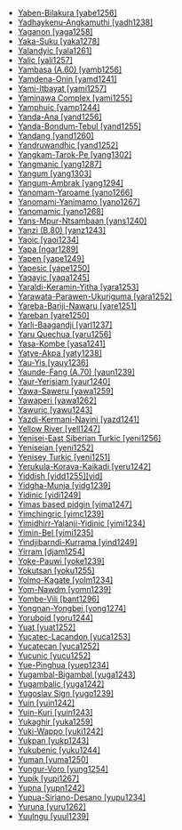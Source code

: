 - [Yaben-Bilakura [yabe1256]](tree/nucl1709/mada1298/croi1234/numu1240/yabe1256/md.ini)
- [Yadhaykenu-Angkamuthi [yadh1238]](tree/pama1250/pama1251/nort2758/guda1246/nort3278/urad1238/yadh1238/md.ini)
- [Yaganon [yaga1258]](tree/nucl1709/mada1298/raic1241/yaga1258/md.ini)
- [Yaka-Suku [yaka1278]](tree/atla1278/volt1241/benu1247/bant1294/sout3152/narr1281/cent2260/kong1295/kong1296/yaka1278/md.ini)
- [Yalandyic [yala1261]](tree/pama1250/yimi1234/yala1261/md.ini)
- [Yalic [yali1257]](tree/nucl1709/dani1287/ngal1299/yali1257/md.ini)
- [Yambasa (A.60) [yamb1256]](tree/atla1278/volt1241/benu1247/bant1294/sout3152/narr1281/mbam1252/yamb1256/md.ini)
- [Yamdena-Onin [yamd1241]](tree/aust1307/mala1545/cent2237/cent2245/keit1238/yamd1241/md.ini)
- [Yami-Itbayat [yami1257]](tree/aust1307/mala1545/bata1315/yami1257/md.ini)
- [Yaminawa Complex [yami1255]](tree/pano1259/pano1256/main1279/pano1257/head1239/yami1255/md.ini)
- [Yamphuic [yamp1244]](tree/sino1245/hima1249/maha1306/kira1253/east2719/uppe1412/loho1238/yamp1244/md.ini)
- [Yanda-Ana [yand1256]](tree/dogo1299/nort2824/yand1255/yand1256/md.ini)
- [Yanda-Bondum-Tebul [yand1255]](tree/dogo1299/nort2824/yand1255/md.ini)
- [Yandang [yand1260]](tree/atla1278/volt1241/nort3149/came1255/samb1322/mumu1249/yand1260/md.ini)
- [Yandruwandhic [yand1252]](tree/pama1250/karn1253/cent2016/west2438/yand1252/md.ini)
- [Yangkam-Tarok-Pe [yang1302]](tree/atla1278/volt1241/benu1247/benu1248/taro1265/yang1302/md.ini)
- [Yangmanic [yang1287]](tree/yang1287/md.ini)
- [Yangum [yang1303]](tree/nucl1708/nucl1722/yang1294/yang1303/md.ini)
- [Yangum-Ambrak [yang1294]](tree/nucl1708/nucl1722/yang1294/md.ini)
- [Yanomam-Yaroame [yano1266]](tree/yano1268/nina1239/yano1266/md.ini)
- [Yanomami-Yanimamo [yano1267]](tree/yano1268/nina1239/yano1266/yano1267/md.ini)
- [Yanomamic [yano1268]](tree/yano1268/md.ini)
- [Yans-Mpur-Ntsambaan [yans1240]](tree/atla1278/volt1241/benu1247/bant1294/sout3152/narr1281/cent2260/yanz1243/kwil1235/yans1240/md.ini)
- [Yanzi (B.80) [yanz1243]](tree/atla1278/volt1241/benu1247/bant1294/sout3152/narr1281/cent2260/yanz1243/md.ini)
- [Yaoic [yaoi1234]](tree/atla1278/volt1241/benu1247/bant1294/sout3152/narr1281/east2731/rufi1235/ruvu1234/yaoi1234/md.ini)
- [Yapa [ngar1289]](tree/pama1250/dese1234/ngum1251/ngar1289/md.ini)
- [Yapen [yape1249]](tree/aust1307/mala1545/cent2237/east2712/sout2850/sout3229/cend1238/yape1249/md.ini)
- [Yapesic [yape1250]](tree/aust1307/mala1545/cent2237/east2712/ocea1241/yape1250/md.ini)
- [Yaqayic [yaqa1245]](tree/anim1240/mari1437/yaqa1245/md.ini)
- [Yaraldi-Keramin-Yitha [yara1253]](tree/pama1250/sout3135/vict1234/lowe1401/yara1253/md.ini)
- [Yarawata-Parawen-Ukuriguma [yara1252]](tree/nucl1709/mada1298/croi1234/numu1240/yara1252/md.ini)
- [Yareba-Bariji-Nawaru [yare1251]](tree/yare1250/yare1251/md.ini)
- [Yareban [yare1250]](tree/yare1250/md.ini)
- [Yarli-Baagandji [yarl1237]](tree/pama1250/yarl1237/md.ini)
- [Yaru Quechua [yaru1256]](tree/quec1387/quec1386/cent2141/yaru1256/md.ini)
- [Yasa-Kombe [yasa1241]](tree/atla1278/volt1241/benu1247/bant1294/sout3152/narr1281/bant1295/sawa1251/beng1289/yasa1241/md.ini)
- [Yatye-Akpa [yaty1238]](tree/atla1278/volt1241/benu1247/idom1262/yaty1238/md.ini)
- [Yau-Yis [yauy1236]](tree/nucl1708/yauy1236/md.ini)
- [Yaunde-Fang (A.70) [yaun1239]](tree/atla1278/volt1241/benu1247/bant1294/sout3152/narr1281/bant1295/yaun1239/md.ini)
- [Yaur-Yerisiam [yaur1240]](tree/aust1307/mala1545/cent2237/east2712/sout2850/sout3229/cend1238/sout3230/yaur1240/md.ini)
- [Yawa-Saweru [yawa1259]](tree/yawa1259/md.ini)
- [Yawaperi [yawa1262]](tree/cari1283/yawa1262/md.ini)
- [Yawuric [yawu1243]](tree/nyul1248/east2381/yawu1243/md.ini)
- [Yazdi-Kermani-Nayini [yazd1241]](tree/indo1319/indo1320/iran1269/cent2317/cent2318/nort3177/cent2264/yazd1241/md.ini)
- [Yellow River [yell1247]](tree/sepi1257/yell1247/md.ini)
- [Yenisei-East Siberian Turkic [yeni1256]](tree/turk1311/comm1245/cent2326/sout2693/yeni1256/md.ini)
- [Yeniseian [yeni1252]](tree/yeni1252/md.ini)
- [Yenisey Turkic [yeni1251]](tree/turk1311/comm1245/cent2326/sout2693/yeni1256/yeni1251/md.ini)
- [Yerukula-Korava-Kaikadi [yeru1242]](tree/drav1251/sout3133/sout3138/tami1291/tami1292/tami1293/tami1294/tami1297/tami1298/tami1299/yeru1242/md.ini)
- [Yiddish [yidd1255][yid]](tree/indo1319/germ1287/nort3152/west2793/high1286/midd1349/mode1258/yidd1255/md.ini)
- [Yidgha-Munja [yidg1239]](tree/indo1319/indo1320/iran1269/yidg1239/md.ini)
- [Yidinic [yidi1249]](tree/pama1250/yimi1234/yidi1249/md.ini)
- [Yimas based pidgin [yima1247]](tree/pidg1258/yima1247/md.ini)
- [Yimchingric [yimc1239]](tree/sino1245/kuki1245/naga1409/anga1312/aoic1235/yimc1239/md.ini)
- [Yimidhirr-Yalanji-Yidinic [yimi1234]](tree/pama1250/yimi1234/md.ini)
- [Yimin-Bel [yimi1235]](tree/sepi1257/sepi1256/mayo1278/yimi1235/md.ini)
- [Yindjibarndi-Kurrama [yind1249]](tree/pama1250/sout3134/pilb1234/ngay1241/cent2248/yind1249/md.ini)
- [Yirram [djam1254]](tree/mirn1241/djam1254/md.ini)
- [Yoke-Pauwi [yoke1239]](tree/aust1307/mala1545/cent2237/east2712/sout2850/sout3229/lowe1409/yoke1239/md.ini)
- [Yokutsan [yoku1255]](tree/yoku1255/md.ini)
- [Yolmo-Kagate [yolm1234]](tree/sino1245/bodi1256/bodi1257/oldm1245/tibe1276/sout3216/kyir1235/yolm1234/md.ini)
- [Yom-Nawdm [yomn1239]](tree/atla1278/volt1241/nort3149/gura1261/cent2243/nort2777/bwam1248/otiv1239/nucl1743/gurm1247/gurm1248/yomn1239/md.ini)
- [Yombe-Vili [bant1296]](tree/atla1278/volt1241/benu1247/bant1294/sout3152/narr1281/cent2260/kong1295/kong1296/kiko1234/core1256/west2874/bant1296/md.ini)
- [Yongnan-Yongbei [yong1274]](tree/taik1256/kamt1241/beta1258/daic1237/nort3180/yong1274/md.ini)
- [Yoruboid [yoru1244]](tree/atla1278/volt1241/benu1247/defo1239/yoru1244/md.ini)
- [Yuat [yuat1252]](tree/yuat1252/md.ini)
- [Yucatec-Lacandon [yuca1253]](tree/maya1287/core1254/yuca1252/yuca1253/md.ini)
- [Yucatecan [yuca1252]](tree/maya1287/core1254/yuca1252/md.ini)
- [Yucunic [yucu1252]](tree/araw1281/nort2990/inla1264/japu1236/nucl1764/yucu1252/md.ini)
- [Yue-Pinghua [yuep1234]](tree/sino1245/sini1245/clas1255/midd1354/yuep1234/md.ini)
- [Yugambal-Bigambal [yuga1243]](tree/pama1250/east2770/yuga1242/yuga1243/md.ini)
- [Yugambalic [yuga1242]](tree/pama1250/east2770/yuga1242/md.ini)
- [Yugoslav Sign [yugo1239]](tree/sign1238/deaf1237/lsfi1234/yugo1239/md.ini)
- [Yuin [yuin1242]](tree/pama1250/sout3135/news1235/yuin1243/yuin1242/md.ini)
- [Yuin-Kuri [yuin1243]](tree/pama1250/sout3135/news1235/yuin1243/md.ini)
- [Yukaghir [yuka1259]](tree/yuka1259/md.ini)
- [Yuki-Wappo [yuki1242]](tree/yuki1242/md.ini)
- [Yukpan [yukp1243]](tree/cari1283/yukp1242/yukp1243/md.ini)
- [Yukubenic [yuku1244]](tree/atla1278/volt1241/benu1247/benu1248/yuku1244/md.ini)
- [Yuman [yuma1250]](tree/coch1271/yuma1250/md.ini)
- [Yungur-Voro [yung1254]](tree/atla1278/volt1241/nort3149/gura1261/cent2243/waja1258/bena1258/bena1259/yung1254/md.ini)
- [Yupik [yupi1267]](tree/eski1264/eski1265/yupi1267/md.ini)
- [Yupna [yupn1242]](tree/nucl1709/fini1244/fini1245/yupn1242/md.ini)
- [Yupua-Siriano-Desano [yupu1234]](tree/tuca1253/east2698/west2789/cube1243/yupu1234/md.ini)
- [Yuruna [yuru1262]](tree/tupi1275/yuru1262/md.ini)
- [Yuulngu [yuul1239]](tree/pama1250/yuul1239/md.ini)
